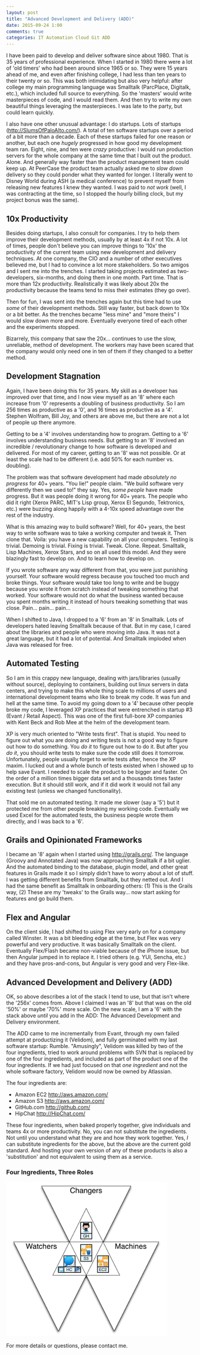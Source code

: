 ```yaml
---
layout: post
title: "Advanced Development and Delivery (ADD)"
date: 2015-09-24 1:00
comments: true
categories: IT Automation Cloud Git ADD
---
```


I have been paid to develop and deliver software since about 1980.  That is 35 years of professional experience.
When I started in 1980 there were a lot of 'old timers' who had been around since 1965 or so.  They were 15 years
ahead of me, and even after finishing college, I had less than ten years to their twenty or so.  This was both
intimidating but also very helpful: after college my main programming language was Smalltalk (ParcPlace, Digitalk, etc.),
which included full source to everything.  So the 'masters' would write masterpieces of code, and I would read them.  And then
try to write my own beautiful things leveraging the masterpieces.  I was late to the party, but could learn quickly.

I also have one other unusual advantage: I do startups.  Lots of startups (<http://SlumsOfPaloAlto.com/>).  A total of ten software startups over a period of
a bit more than a decade.  Each of these startups failed for one reason or another, but each one _hugely_ progressed in
how good my development team ran.  Eight, nine, and ten were _crazy_ productive: I would run production servers for the
whole company at the same time that I built out the product.  Alone.  And generally way faster than the product management
team could keep up.  At PeerCase the product team actually asked me to _slow down_ delivery so they could ponder what
they wanted for longer.  I literally went to Disney World during ASH (a medical conference) to prevent myself from
releasing new features I knew they wanted.  I was paid to _not work_ (well, I was contracting at the time, so I stopped the
hourly billing clock, but my project bonus was the same).

## 10x Productivity

Besides doing startups, I also consult for companies.  I try to help them improve their development methods, usually by at least 4x if not 10x.
A lot of times, people don't believe you can improve things to '10x' the productivity of the current team using new
development and delivery techniques.  At one company, the CIO and a number of other executives believed me, but I had to convince
a lot more stakeholders.  So two amigos and I sent me into the trenches.  I started taking projects estimated as two-developers, six-months,
and doing them in one month.  Part time.  That is more than 12x productivity.  Realistically it was likely about 20x the productivity
because the teams tend to miss their estimates (they go over).

<!-- more -->

Then for fun, I was sent into the trenches again but this time had to use _some_ of their development methods.  Still way faster,
but back down to 10x or a bit better.  As the trenches became "less mine" and "more theirs" I would slow down more and more.
Eventually everyone tired of each other and the experiments stopped.

Bizarrely, this company that saw the 20x... continues to use the slow, unreliable, method of development.  The workers may have
been scared that the company would only need one in ten of them if they changed to a better method.

## Development Stagnation

Again, I have been doing this for 35 years.  My skill as a developer has improved over that time, and I now view myself as an '8'
where each increase from '0' represents a doubling of business productivity.  So I am 256 times as productive as a '0', and 16 times
as productive as a '4'.  Stephen Wolfram, Bill Joy, and others are above me, but there are not a lot of people up there anymore.

Getting to be a '4' involves understanding how to program.  Getting to a '6' involves understanding business needs.  But getting to an '8'
involved an incredible / revolutionary change to how software is developed and delivered.  For most of my career, getting to an '8'
was not possible.  Or at least the scale had to be different (i.e. add 50% for each number vs. doubling).

The problem was that software development had made _absolutely no progress_ for 40+ years.  "You lie!" people claim.  "We build software very
differently then we used to!" they say.  Yes, _some people_ have made progress.  But it was people doing it wrong for 40+ years.  The
people who did it right (Xerox PARC, MIT's Lisp group, Xerox El Segundo, Tektronics, etc.) were buzzing along happily with a 4-10x speed
advantage over the rest of the industry.

What is this amazing way to build software?  Well, for 40+ years, the best way to write software was to take a working computer and tweak it.
Then clone that. Voila: you have a new capability on all your computers.  Testing is trivial.  Demoing is trivial.  Fixing
is trivial.  Tweak.  Clone.  Repeat.  Smalltalk, Lisp Machines, Xerox Stars, and so on all used this model.  And they were
blazingly fast to develop on.  And to learn how to develop on.

If you wrote software any way different from that, you were just punishing yourself.  Your software would regress because
you touched too much and broke things.  Your software would take too long to write and be buggy because you wrote it
from scratch instead of tweaking something that worked.  Your software would not do what the business wanted because
you spent months writing it instead of hours tweaking something that was close.  Pain... pain... pain...

When I shifted to Java, I dropped to a '6' from an '8' in Smalltalk.  Lots of developers hated leaving Smalltalk
because of that.  But in my case, I cared about the libraries and people who were moving into Java.  It was not
a great language, but it had a lot of potential.  And Smalltalk imploded when Java was released for free.

## Automated Testing

So I am in this crappy new language, dealing with jars/libraries (usually without source), deploying to containers, building out
linux servers in data centers, and trying to make this whole thing scale to millions of users and international
development teams who like to break my code.  It was fun and hell at the same time.  To avoid my going down to a '4'
because other people broke my code, I leveraged XP practices that were entrenched in startup #3 (Evant / Retail Aspect).
This was one of the first full-bore XP companies with Kent Beck and Rob Mee at the helm of the development team.

XP is very much oriented to "Write tests first".  That is stupid.  You need to figure out what you are doing and
writing tests is not a good way to figure out how to do something.  You _do it_ to figure out how to do it.  But
after you _do it_, you should write tests to make sure the code still does it tomorrow.  Unfortunately, people
usually forget to write tests after, hence the XP maxim.  I lucked out and a whole bunch of tests existed
when I showed up to help save Evant.  I needed to scale the product to be bigger and faster.  On the order of a million times
bigger data set and a thousands times faster execution.  But it should still work, and if it did work it would
not fail any existing test (unless we changed functionality).

That sold me on automated testing.  It made me slower (say a '5') but it protected me from other people breaking
my working code.  Eventually we used Excel for the automated tests, the business people wrote them directly, and
I was back to a '6'.

## Grails and Opinionated Frameworks

I became an '8' again when I started using <http://grails.org/>.  The language (Groovy and Annotated Java)
was now approaching Smalltalk if a bit uglier.  And the automated binding to the database, plugin model,
and other great features in Grails made it so I simply didn't have to worry about a lot of stuff.  I
was getting different benefits from Smalltalk, but they netted out.  And I had the same benefit as
Smalltalk in onboarding others: (1) This is the Grails way, (2) These are my 'tweaks' to the Grails way...
now start asking for features and go build them.

## Flex and Angular

On the client side, I had shifted to using Flex very early on for a company called Winster.  It was a bit
bleeding edge at the time, but Flex was very powerful and very productive.  It was basically Smalltalk
on the client.  Eventually Flex/Flash became non-viable because of the iPhone issue, but then Angular
jumped in to replace it.  I tried others (e.g. YUI, Sencha, etc.) and they have pros-and-cons, but Angular
is very good and very Flex-like.

## Advanced Development and Delivery (ADD)

OK, so above describes a lot of the stack I tend to use, but that isn't where the '256x' comes from.  Above I claimed
I was an '8' but that was on the old '50%' or maybe '70%' more scale.  On the new scale, I am a '6' with the stack above
_until_ you add in the ADD: The Advanced Development and Delivery environment.

The ADD came to me incrementally from Evant, through my own failed attempt at productizing it (Velidom), and fully
germinated with my last software startup: Rumble.  "Amusingly", Velidom was killed by two of the four ingredients,
tried to work around problems with SVN that is replaced by one of the four ingredients, and included as part
of the product one of the four ingredients.  If we had just focused on that _one ingredient_ and not the whole
software factory, Velidom would now be owned by Atlassian.

The four ingredients are:

  * Amazon EC2 <http://aws.amazon.com/>
  * Amazon S3  <http://aws.amazon.com/>
  * GitHub.com <http://github.com/>
  * HipChat    <http://HipChat.com/>

These four ingredients, when baked properly together, give individuals and teams 4x or more productivity.  No, you
can not substitute the ingredients.  Not until you understand what they are and how they work together.  Yes, _I_
can substitute ingredients for the above, but the above are the current gold standard.  And hosting your own version
of any of these products is also a 'substitution' and not equivalent to using them as a service.

### Four Ingredients, Three Roles

<img width="432" height="414" src="/images/add-1/ADD_FourIngredients_ThreeRoles_mlf1a1.png" />

For more details or questions, please contact me.


